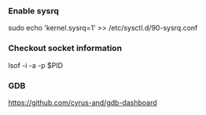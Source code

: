 ### Enable sysrq

  sudo echo 'kernel.sysrq=1' >> /etc/sysctl.d/90-sysrq.conf

### Checkout socket information

  lsof -i -a -p $PID

### GDB

https://github.com/cyrus-and/gdb-dashboard

